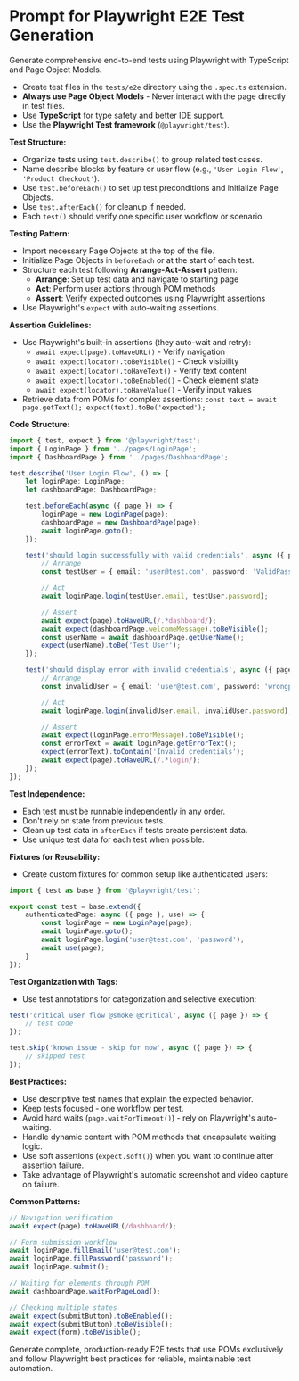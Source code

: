 # Prompt for Playwright E2E Test Generation

Generate comprehensive end-to-end tests using Playwright with TypeScript and Page Object Models.

- Create test files in the `tests/e2e` directory using the `.spec.ts` extension.
- **Always use Page Object Models** - Never interact with the page directly in test files.
- Use **TypeScript** for type safety and better IDE support.
- Use the **Playwright Test framework** (`@playwright/test`).

**Test Structure:**
- Organize tests using `test.describe()` to group related test cases.
- Name describe blocks by feature or user flow (e.g., `'User Login Flow'`, `'Product Checkout'`).
- Use `test.beforeEach()` to set up test preconditions and initialize Page Objects.
- Use `test.afterEach()` for cleanup if needed.
- Each `test()` should verify one specific user workflow or scenario.

**Testing Pattern:**
- Import necessary Page Objects at the top of the file.
- Initialize Page Objects in `beforeEach` or at the start of each test.
- Structure each test following **Arrange-Act-Assert** pattern:
  - **Arrange**: Set up test data and navigate to starting page
  - **Act**: Perform user actions through POM methods
  - **Assert**: Verify expected outcomes using Playwright assertions
- Use Playwright's `expect` with auto-waiting assertions.

**Assertion Guidelines:**
- Use Playwright's built-in assertions (they auto-wait and retry):
  - `await expect(page).toHaveURL()` - Verify navigation
  - `await expect(locator).toBeVisible()` - Check visibility
  - `await expect(locator).toHaveText()` - Verify text content
  - `await expect(locator).toBeEnabled()` - Check element state
  - `await expect(locator).toHaveValue()` - Verify input values
- Retrieve data from POMs for complex assertions: `const text = await page.getText(); expect(text).toBe('expected');`

**Code Structure:**
```typescript
import { test, expect } from '@playwright/test';
import { LoginPage } from '../pages/LoginPage';
import { DashboardPage } from '../pages/DashboardPage';

test.describe('User Login Flow', () => {
    let loginPage: LoginPage;
    let dashboardPage: DashboardPage;

    test.beforeEach(async ({ page }) => {
        loginPage = new LoginPage(page);
        dashboardPage = new DashboardPage(page);
        await loginPage.goto();
    });

    test('should login successfully with valid credentials', async ({ page }) => {
        // Arrange
        const testUser = { email: 'user@test.com', password: 'ValidPass123' };

        // Act
        await loginPage.login(testUser.email, testUser.password);

        // Assert
        await expect(page).toHaveURL(/.*dashboard/);
        await expect(dashboardPage.welcomeMessage).toBeVisible();
        const userName = await dashboardPage.getUserName();
        expect(userName).toBe('Test User');
    });

    test('should display error with invalid credentials', async ({ page }) => {
        // Arrange
        const invalidUser = { email: 'user@test.com', password: 'wrongpass' };

        // Act
        await loginPage.login(invalidUser.email, invalidUser.password);

        // Assert
        await expect(loginPage.errorMessage).toBeVisible();
        const errorText = await loginPage.getErrorText();
        expect(errorText).toContain('Invalid credentials');
        await expect(page).toHaveURL(/.*login/);
    });
});
```

**Test Independence:**
- Each test must be runnable independently in any order.
- Don't rely on state from previous tests.
- Clean up test data in `afterEach` if tests create persistent data.
- Use unique test data for each test when possible.

**Fixtures for Reusability:**
- Create custom fixtures for common setup like authenticated users:
```typescript
import { test as base } from '@playwright/test';

export const test = base.extend({
    authenticatedPage: async ({ page }, use) => {
        const loginPage = new LoginPage(page);
        await loginPage.goto();
        await loginPage.login('user@test.com', 'password');
        await use(page);
    }
});
```

**Test Organization with Tags:**
- Use test annotations for categorization and selective execution:
```typescript
test('critical user flow @smoke @critical', async ({ page }) => {
    // test code
});

test.skip('known issue - skip for now', async ({ page }) => {
    // skipped test
});
```

**Best Practices:**
- Use descriptive test names that explain the expected behavior.
- Keep tests focused - one workflow per test.
- Avoid hard waits (`page.waitForTimeout()`) - rely on Playwright's auto-waiting.
- Handle dynamic content with POM methods that encapsulate waiting logic.
- Use soft assertions (`expect.soft()`) when you want to continue after assertion failure.
- Take advantage of Playwright's automatic screenshot and video capture on failure.

**Common Patterns:**
```typescript
// Navigation verification
await expect(page).toHaveURL(/dashboard/);

// Form submission workflow
await loginPage.fillEmail('user@test.com');
await loginPage.fillPassword('password');
await loginPage.submit();

// Waiting for elements through POM
await dashboardPage.waitForPageLoad();

// Checking multiple states
await expect(submitButton).toBeEnabled();
await expect(submitButton).toBeVisible();
await expect(form).toBeVisible();
```

Generate complete, production-ready E2E tests that use POMs exclusively and follow Playwright best practices for reliable, maintainable test automation.